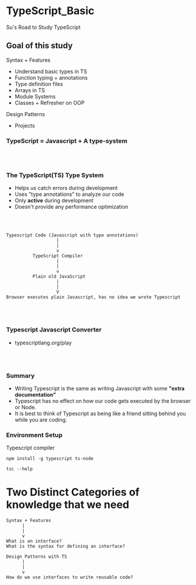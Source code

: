 # TypeScript_Basic

Su's Road to Study TypeScript

## Goal of this study

Syntax + Features

- Understand basic types in TS
- Function typing + annotations
- Type definition files
- Arrays in TS
- Module Systems
- Classes + Refresher on OOP

Design Patterns

- Projects

### TypeScript = Javascript + A type-system

<br>
<br>

### The TypeScript(TS) Type System

- Helps us catch errors during development
- Uses "type annotations" to analyze our code
- Only <b>active</b> during development
- Doesn't provide any performance optimization

<br>
<br>

```
Typescript Code (Javascript with type annotations)
                   |
                   |
                   v
          TypeScript Compiler
                   |
                   |
                   v
          Plain old JavaScript
                   |
                   |
                   V
Browser executes plain Javascript, has no idea we wrote Typescript
```

<br>
<br>

### Typescript Javascript Converter

- typescriptlang.org/play

<br>
<br>

### Summary

- Writing Typescript is the same as writing Javascript with some <b>"extra documentation"</b>
- Typescript has no effect on how our code gets executed by the browser or Node.
- It is best to think of Typescript as being like a friend sitting behind you while you are coding.

### Environment Setup

Typescript compiler

```
npm install -g typescript ts-node
```

```
tsc --help
```

# Two Distinct Categories of knowledge that we need

```
Syntax + Features
      |
      |
      v
What is an interface?
What is the syntax for defining an interface?
```

```
Design Patterns with TS
      |
      |
      v
How do we use interfaces to write reusable code?
```
